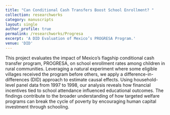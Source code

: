 ```yaml
---
title: "Can Conditional Cash Transfers Boost School Enrollment? "
collection: researchworks
category: manuscripts
layout: single
author_profile: true
permalink: /researchworks/Progresa
excerpt: 'A DID Evaluation of Mexico’s PROGRESA Program.'
venue: 'DID'
---
```


This project evaluates the impact of Mexico’s flagship conditional cash transfer program, PROGRESA, on school enrollment rates among children in rural communities. Leveraging a natural experiment where some eligible villages received the program before others, we apply a difference-in-differences (DID) approach to estimate causal effects. Using household-level panel data from 1997 to 1998, our analysis reveals how financial incentives tied to school attendance influenced educational outcomes. The findings contribute to the broader understanding of how targeted welfare programs can break the cycle of poverty by encouraging human capital investment through schooling.